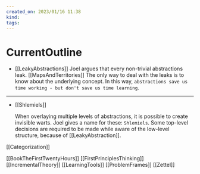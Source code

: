 ```yaml
---
created_on: 2023/01/16 11:38
kind:
tags:
---
```


# CurrentOutline

- [[LeakyAbstractions]]
  Joel argues that every non-trivial abstractions leak. [[MapsAndTerritories]]
  The only way to deal with the leaks is to know about the underlying concept.
  In this way, `abstractions save us time working - but don't save us time learning`.

___

- [[Shlemiels]]

  When overlaying multiple levels of abstractions, it is possible to create invisible warts. Joel gives a name for these:
  `Shlemiels`.
  Some top-level decisions are required to be made while aware of the low-level structure, because of [[LeakyAbstraction]].

[[Categorization]]

[[BookTheFirstTwentyHours]]
[[FirstPrinciplesThinking]]
[[IncrementalTheory]]
[[LearningTools]]
[[ProblemFrames]]
[[Zettel]]
